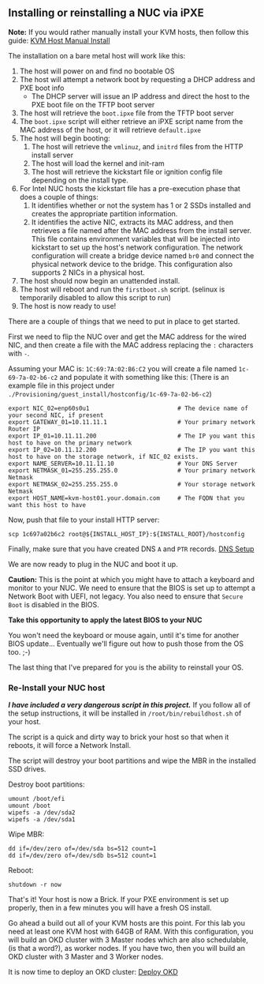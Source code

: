 ## Installing or reinstalling a NUC via iPXE

__Note:__ If you would rather manually install your KVM hosts, then follow this guide: [KVM Host Manual Install](KVM_Host_Install.md)

The installation on a bare metal host will work like this:

1. The host will power on and find no bootable OS
1. The host will attempt a network boot by requesting a DHCP address and PXE boot info
   * The DHCP server will issue an IP address and direct the host to the PXE boot file on the TFTP boot server
1. The host will retrieve the `boot.ipxe` file from the TFTP boot server
1. The `boot.ipxe` script will either retrieve an iPXE script name from the MAC address of the host, or it will retrieve `default.ipxe`
1. The host will begin booting:
   1. The host will retrieve the `vmlinuz`, and `initrd` files from the HTTP install server
   1. The host will load the kernel and init-ram
   1. The host will retrieve the kickstart file or ignition config file depending on the install type.
1. For Intel NUC hosts the kickstart file has a pre-execution phase that does a couple of things:
   1. It identifies whether or not the system has 1 or 2 SSDs installed and creates the appropriate partition information.
   1. It identifies the active NIC, extracts its MAC address, and then retrieves a file named after the MAC address from the install server.  This file contains environment variables that will be injected into kickstart to set up the host's network configuration.  The network configuration will create a bridge device named `br0` and connect the physical network device to the bridge.  This configuration also supports 2 NICs in a physical host.
1. The host should now begin an unattended install.
1. The host will reboot and run the `firstboot.sh` script.  (selinux is temporarily disabled to allow this script to run)
1. The host is now ready to use!

There are a couple of things that we need to put in place to get started.

First we need to flip the NUC over and get the MAC address for the wired NIC, and then create a file with the MAC address replacing the `:` characters with `-`.

Assuming your MAC is: `1C:69:7A:02:B6:C2` you will create a file named `1c-69-7a-02-b6-c2` and populate it with something like this: (There is an example file in this project under `./Provisioning/guest_install/hostconfig/1c-69-7a-02-b6-c2`)

    export NIC_02=enp60s0u1                         # The device name of your second NIC, if present
    export GATEWAY_01=10.11.11.1                    # Your primary network Router IP
    export IP_01=10.11.11.200                       # The IP you want this host to have on the primary network
    export IP_02=10.11.12.200                       # The IP you want this host to have on the storage network, if NIC_02 exists.
    export NAME_SERVER=10.11.11.10                  # Your DNS Server
    export NETMASK_01=255.255.255.0                 # Your primary network Netmask
    export NETMASK_02=255.255.255.0                 # Your storage network Netmask
    export HOST_NAME=kvm-host01.your.domain.com     # The FQDN that you want this host to have

Now, push that file to your install HTTP server:

    scp 1c697a02b6c2 root@${INSTALL_HOST_IP}:${INSTALL_ROOT}/hostconfig

Finally, make sure that you have created DNS `A` and `PTR` records.  [DNS Setup](DNS_Config.md)

We are now ready to plug in the NUC and boot it up.

__Caution:__  This is the point at which you might have to attach a keyboard and monitor to your NUC.  We need to ensure that the BIOS is set up to attempt a Network Boot with UEFI, not legacy.  You also need to ensure that `Secure Boot` is disabled in the BIOS.

__Take this opportunity to apply the latest BIOS to your NUC__

You won't need the keyboard or mouse again, until it's time for another BIOS update...  Eventually we'll figure out how to push those from the OS too.  ;-)

The last thing that I've prepared for you is the ability to reinstall your OS.

### Re-Install your NUC host

__*I have included a very dangerous script in this project.*__  If you follow all of the setup instructions, it will be installed in `/root/bin/rebuildhost.sh` of your host.

The script is a quick and dirty way to brick your host so that when it reboots, it will force a Network Install.

The script will destroy your boot partitions and wipe the MBR in the installed SSD drives.

Destroy boot partitions:

    umount /boot/efi
    umount /boot
    wipefs -a /dev/sda2
    wipefs -a /dev/sda1

Wipe MBR:

    dd if=/dev/zero of=/dev/sda bs=512 count=1
    dd if=/dev/zero of=/dev/sdb bs=512 count=1

Reboot:

    shutdown -r now

That's it!  Your host is now a Brick.  If your PXE environment is set up properly, then in a few minutes you will have a fresh OS install.

Go ahead a build out all of your KVM hosts are this point.  For this lab you need at least one KVM host with 64GB of RAM.  With this configuration, you will build an OKD cluster with 3 Master nodes which are also schedulable, (is that a word?), as worker nodes.  If you have two, then you will build an OKD cluster with 3 Master and 3 Worker nodes.

It is now time to deploy an OKD cluster: [Deploy OKD](DeployOKD.md)
